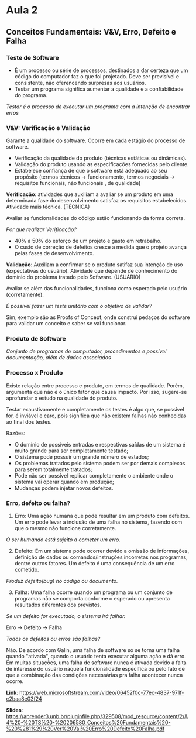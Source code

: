 # Aula 2
## Conceitos Fundamentais: V&V, Erro, Defeito e Falha

### **Teste de Software** 
* É um processo ou série de processos, destinados a dar certeza que um código do computador faz o que foi projetado. Deve ser previsível e consistente, não oferencendo surpresas aos usuários.
* Testar um programa significa aumentar a qualidade e a confiabilidade do programa.

*Testar é o processo de executar um programa com a intenção de encontrar erros*

### **V&V: Verificação e Validação** 
Garante a qualidade do software. Ocorre em cada estágio do processo de software.
* Verificação da qualidade do produto (técnicas estáticas ou dinâmicas).
* Validação do produto usando as especificações fornecidas pelo cliente.
* Estabelece confiança de que o software está adequado ao seu propósito (termos técnicos -> funcionamento, termos negociais -> requisitos funcionais, não funcionais , de qualidade)

**Verificação**: atividades que auxiliam a avaliar se um produto em uma determinada fase do desenvolvimento satisfaz os requisitos estabelecidos. Atividade mais técnica. (TÉCNICA)

Avaliar se funcionalidades do código estão funcionando da forma correta.

*Por que realizar Verificação?*
- 40% a 50% do esforço de um projeto é gasto em retrabalho.
- O custo de correção de defeitos cresce a medida que o projeto avança pelas fases de desenvolvimento.

**Validação**: Auxiliam a confirmar se o produto satifaz sua intenção de uso (expectativas do usuário). Atividade que depende de conhecimento do domínio do problema tratado pelo Software. (USUÁRIO)

Avaliar se além das funcionalidades, funciona como esperado pelo usuário (corretamente).

*É possível fazer um teste unitário com o objetivo de validar?*

Sim, exemplo são as Proofs of Concept, onde construi pedaços do software para validar um conceito e saber se vai funcionar.


### **Produto de Software**

*Conjunto de programas de computador, procedimentos e possível documentação, além de dados associados*


### **Processo x Produto**

Existe relação entre processo e produto, em termos de qualidade. Porém, argumenta que não é o único fator que causa impacto. Por isso, sugere-se aprofundar o estudo na qualidade do produto.

Testar exaustivamente e completamente os testes é algo que, se possível for, é inviável e caro, pois significa que não existem falhas não conhecidas ao final dos testes.

Razões:

* O domínio de possíveis entradas e respectivas saídas de um sistema é muito grande para ser completamente testado;
* O sistema pode possuir um grande número de estados;
* Os problemas tratados pelo sistema podem ser por demais complexos para serem totalmente tratados;
* Pode não ser possível replicar completamente o ambiente onde o sistema vai operar quando em produção;
* Mudanças podem injetar novos defeitos.

### **Erro, defeito ou falha?**

1. Erro: Uma ação humana que pode resultar em um produto com defeitos. Um erro pode levar a inclusão de uma falha no sistema, fazendo com que o mesmo não funcione corretamente.

*O ser humando está sujeito a cometer um erro.*

2. Defeito: Em um sistema pode ocorrer devido a omissão de informações, definição de dados ou comandos/instruções incorretas nos programas, dentre outros fatores. Um defeito é uma consequência de um erro cometido.

*Produz defeito(bug) no código ou documento.*

3. Falha: Uma falha ocorre quando um programa ou um conjunto de programas não se comporta conforme o esperado ou apresenta resultados diferentes dos previstos. 

*Se um defeito for executado, o sistema irá falhar.*

Erro → Defeito → Falha

*Todos os defeitos ou erros são falhas?*

Não. De acordo com Galin, uma falha de software só se torna uma falha quando "ativada", quando o usuário tenta executar alguma ação e dá erro. Em muitas situações, uma falha de software nunca é ativada devido a falta de interesse do usuário naquela funcionalidade específica ou pelo fato de que a combinação das condições necessárias pra falha acontecer nunca ocorre.

**Link**: https://web.microsoftstream.com/video/06452f0c-77ec-4837-971f-c2baa8e03f24

**Slides**: https://aprender3.unb.br/pluginfile.php/329508/mod_resource/content/2/A4%20-%20TS%20-%20206580_Conceitos%20Fundamentais%20-%20%281%29%20Ver%20Val%20Erro%20Defeito%20Falha.pdf
